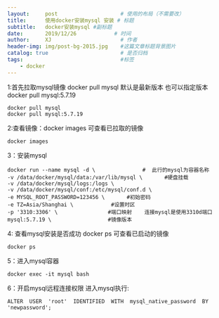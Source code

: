 ```yaml
---
layout:     post                    # 使用的布局（不需要改）
title:      使用docker安装mysql 安装 # 标题 
subtitle:   docker安装mysql #副标题
date:       2019/12/26            # 时间
author:     XJ                      # 作者
header-img: img/post-bg-2015.jpg    #这篇文章标题背景图片
catalog: true                       # 是否归档
tags:                               #标签
    - docker 
---
```


1:首先拉取mysql镜像 docker pull mysql 默认是最新版本  也可以指定版本  docker pull mysql:5.7.19
    
    docker pull mysql
    docker pull mysql:5.7.19
       
2:查看镜像：docker images  可查看已拉取的镜像
    
    docker images
    
3：安装mysql
    
    docker run --name mysql -d \               #  此行的mysql为容器名称
    -v /data/docker/mysql/data:/var/lib/mysql \       #硬盘挂载
    -v /data/docker/mysql/logs:/logs \
    -v /data/docker/mysql/conf:/etc/mysql/conf.d \
    -e MYSQL_ROOT_PASSWORD=123456 \       #初始密码
    -e TZ=Asia/Shanghai \            #设置时区
    -p '3310:3306' \                #端口映射    连接mysql是使用3310d端口
    mysql:5.7.19 \                  #镜像版本
    
4: 查看mysql安装是否成功  docker ps    可查看已启动的镜像
    
    docker ps
    
5：进入mysql容器    
    
    docker exec -it mysql bash       

6：开启mysql远程连接权限  进入mysql执行:
    
    ALTER  USER  'root'  IDENTIFIED  WITH  mysql_native_password  BY  'newpassword'; 
    
